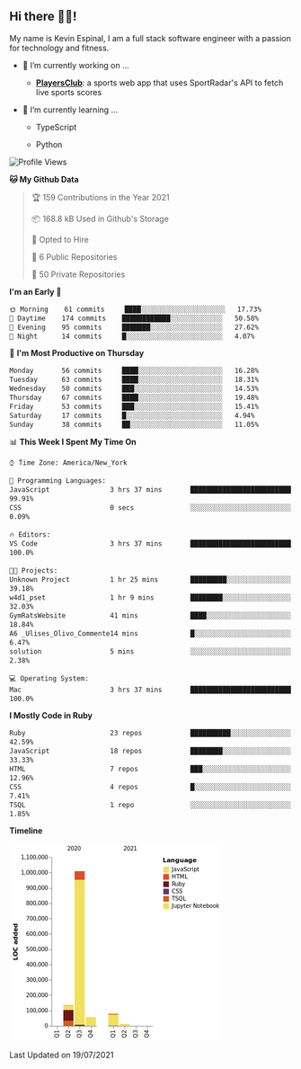 ## Hi there 👋🏽!

My name is Kevin Espinal, I am a full stack software engineer with a passion for technology and fitness.

- 🔭 I’m currently working on ...

     - **[PlayersClub](https://playersclub.herokuapp.com/#/)**: a sports web app that uses SportRadar's API to fetch live sports scores

- 🌱 I’m currently learning ...

     - TypeScript
     
     - Python
     
<!--START_SECTION:waka-->
![Profile Views](http://img.shields.io/badge/Profile%20Views-0-blue)

**🐱 My Github Data** 

> 🏆 159 Contributions in the Year 2021
 > 
> 📦 168.8 kB Used in Github's Storage 
 > 
> 💼 Opted to Hire
 > 
> 📜 6 Public Repositories 
 > 
> 🔑 50 Private Repositories  
 > 
**I'm an Early 🐤** 

```text
🌞 Morning    61 commits     ████░░░░░░░░░░░░░░░░░░░░░   17.73% 
🌆 Daytime    174 commits    ████████████░░░░░░░░░░░░░   50.58% 
🌃 Evening    95 commits     ███████░░░░░░░░░░░░░░░░░░   27.62% 
🌙 Night      14 commits     █░░░░░░░░░░░░░░░░░░░░░░░░   4.07%

```
📅 **I'm Most Productive on Thursday** 

```text
Monday       56 commits     ████░░░░░░░░░░░░░░░░░░░░░   16.28% 
Tuesday      63 commits     ████░░░░░░░░░░░░░░░░░░░░░   18.31% 
Wednesday    50 commits     ███░░░░░░░░░░░░░░░░░░░░░░   14.53% 
Thursday     67 commits     ████░░░░░░░░░░░░░░░░░░░░░   19.48% 
Friday       53 commits     ███░░░░░░░░░░░░░░░░░░░░░░   15.41% 
Saturday     17 commits     █░░░░░░░░░░░░░░░░░░░░░░░░   4.94% 
Sunday       38 commits     ██░░░░░░░░░░░░░░░░░░░░░░░   11.05%

```


📊 **This Week I Spent My Time On** 

```text
⌚︎ Time Zone: America/New_York

💬 Programming Languages: 
JavaScript               3 hrs 37 mins       █████████████████████████   99.91% 
CSS                      0 secs              ░░░░░░░░░░░░░░░░░░░░░░░░░   0.09%

🔥 Editors: 
VS Code                  3 hrs 37 mins       █████████████████████████   100.0%

🐱‍💻 Projects: 
Unknown Project          1 hr 25 mins        █████████░░░░░░░░░░░░░░░░   39.18% 
w4d1_pset                1 hr 9 mins         ████████░░░░░░░░░░░░░░░░░   32.03% 
GymRatsWebsite           41 mins             ████░░░░░░░░░░░░░░░░░░░░░   18.84% 
A6 _Ulises_Olivo_Commente14 mins             █░░░░░░░░░░░░░░░░░░░░░░░░   6.47% 
solution                 5 mins              ░░░░░░░░░░░░░░░░░░░░░░░░░   2.38%

💻 Operating System: 
Mac                      3 hrs 37 mins       █████████████████████████   100.0%

```

**I Mostly Code in Ruby** 

```text
Ruby                     23 repos            ██████████░░░░░░░░░░░░░░░   42.59% 
JavaScript               18 repos            ████████░░░░░░░░░░░░░░░░░   33.33% 
HTML                     7 repos             ███░░░░░░░░░░░░░░░░░░░░░░   12.96% 
CSS                      4 repos             █░░░░░░░░░░░░░░░░░░░░░░░░   7.41% 
TSQL                     1 repo              ░░░░░░░░░░░░░░░░░░░░░░░░░   1.85%

```


**Timeline**

![Chart not found](https://raw.githubusercontent.com/espinalk212/espinalk212/main/charts/bar_graph.png) 


 Last Updated on 19/07/2021
<!--END_SECTION:waka-->


<!--
**espinalk212/espinalk212** is a ✨ _special_ ✨ repository because its `README.md` (this file) appears on your GitHub profile.

Here are some ideas to get you started:

- 🔭 I’m currently working on ...
- 🌱 I’m currently learning ...
- 👯 I’m looking to collaborate on ...
- 🤔 I’m looking for help with ...
- 💬 Ask me about ...
- 📫 How to reach me: ...
- 😄 Pronouns: ...
- ⚡ Fun fact: ...
-->
